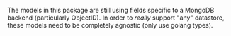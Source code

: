 The models in this package are still using fields specific to a MongoDB backend (particularly ObjectID). In order to _really_ support "any" datastore, these models need to be completely agnostic (only use golang types).
